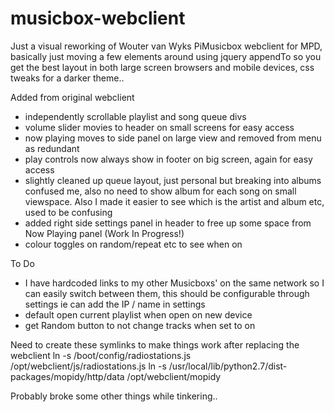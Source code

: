 musicbox-webclient
==================

Just a visual reworking of Wouter van Wyks PiMusicbox webclient for MPD, basically just moving a few elements around using jquery appendTo so you get the best layout in both large screen browsers and mobile devices, css tweaks for a darker theme..

Added from original webclient
- independently scrollable playlist and song queue divs
- volume slider movies to header on small screens for easy access
- now playing moves to side panel on large view and removed from menu as redundant
- play controls now always show in footer on big screen, again for easy access
- slightly cleaned up queue layout, just personal but breaking into albums confused me, also no need to show album for each song on small viewspace. Also I made it easier to see which is the artist and album etc, used to be confusing
- added right side settings panel in header to free up some space from Now Playing panel (Work In Progress!)
- colour toggles on random/repeat etc to see when on 


To Do
- I have hardcoded links to my other Musicboxs' on the same network so I can easily switch between them, this should be configurable through settings ie can add the IP / name in settings 
- default open current playlist when open on new device
- get Random button to not change tracks when set to on

Need to create these symlinks to make things work after replacing the webclient
	ln -s /boot/config/radiostations.js /opt/webclient/js/radiostations.js
	ln -s /usr/local/lib/python2.7/dist-packages/mopidy/http/data /opt/webclient/mopidy

Probably broke some other things while tinkering..